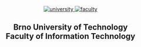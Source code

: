 <div align="center">
	<a href="https://www.vutbr.cz/en/" target="_blank">
		<img src="https://img.shields.io/badge/university-Brno%20University%20of%20Technology-e4002b.svg" alt="university">
	</a>
	<a href="http://www.fit.vutbr.cz/.en" target="_blank">
		<img src="https://img.shields.io/badge/faculty-Faculty%20of%20Information%20Technology-00a9e0.svg" alt="faculty">
	</a>
</div>

<h2 align="center">
	Brno University of Technology<br>Faculty of Information Technology
</h2>
